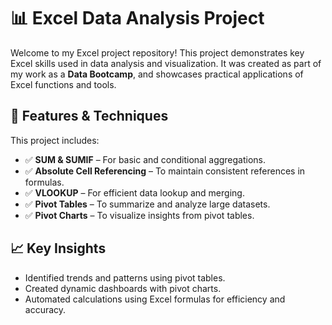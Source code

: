 # 📊 Excel Data Analysis Project

Welcome to my Excel project repository! This project demonstrates key Excel skills used in data analysis and visualization. It was created as part of my work as a **Data Bootcamp**, and showcases practical applications of Excel functions and tools.

## 🧰 Features & Techniques

This project includes:

- ✅ **SUM & SUMIF** – For basic and conditional aggregations.
- ✅ **Absolute Cell Referencing** – To maintain consistent references in formulas.
- ✅ **VLOOKUP** – For efficient data lookup and merging.
- ✅ **Pivot Tables** – To summarize and analyze large datasets.
- ✅ **Pivot Charts** – To visualize insights from pivot tables.

## 📈 Key Insights

- Identified trends and patterns using pivot tables.
- Created dynamic dashboards with pivot charts.
- Automated calculations using Excel formulas for efficiency and accuracy.

